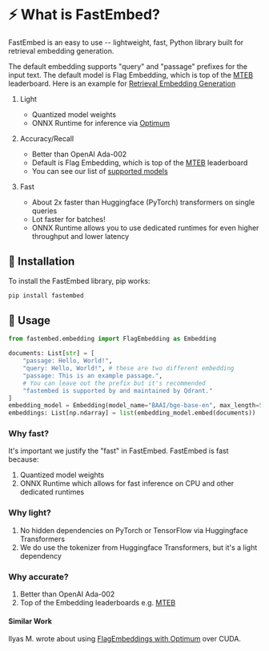# ⚡️ What is FastEmbed?

FastEmbed is an easy to use -- lightweight, fast, Python library built for retrieval embedding generation. 

The default embedding supports "query" and "passage" prefixes for the input text. The default model is Flag Embedding, which is top of the [MTEB](https://huggingface.co/spaces/mteb/leaderboard) leaderboard. Here is an example for [Retrieval Embedding Generation](https://qdrant.github.io/fastembed/examples/Retrieval%20with%20FastEmbed/)

1. Light
    - Quantized model weights
    - ONNX Runtime for inference via [Optimum](github.com/huggingface/optimum)

2. Accuracy/Recall
    - Better than OpenAI Ada-002
    - Default is Flag Embedding, which is top of the [MTEB](https://huggingface.co/spaces/mteb/leaderboard) leaderboard
    - You can see our list of [supported models](https://qdrant.github.io/fastembed/examples/Supported_Models/)

3. Fast
    - About 2x faster than Huggingface (PyTorch) transformers on single queries
    - Lot faster for batches!
    - ONNX Runtime allows you to use dedicated runtimes for even higher throughput and lower latency 

## 🚀 Installation

To install the FastEmbed library, pip works: 

```bash
pip install fastembed
```

## 📖 Usage

```python
from fastembed.embedding import FlagEmbedding as Embedding

documents: List[str] = [
    "passage: Hello, World!",
    "query: Hello, World!", # these are two different embedding
    "passage: This is an example passage.",
    # You can leave out the prefix but it's recommended
    "fastembed is supported by and maintained by Qdrant." 
]
embedding_model = Embedding(model_name="BAAI/bge-base-en", max_length=512) 
embeddings: List[np.ndarray] = list(embedding_model.embed(documents))
```

### Why fast?

It's important we justify the "fast" in FastEmbed. FastEmbed is fast because:

1. Quantized model weights
2. ONNX Runtime which allows for fast inference on CPU and other dedicated runtimes

### Why light?
1. No hidden dependencies on PyTorch or TensorFlow via Huggingface Transformers
2. We do use the tokenizer from Huggingface Transformers, but it's a light dependency

### Why accurate?
1. Better than OpenAI Ada-002
2. Top of the Embedding leaderboards e.g. [MTEB](https://huggingface.co/spaces/mteb/leaderboard)

#### Similar Work
Ilyas M. wrote about using [FlagEmbeddings with Optimum](https://twitter.com/IlysMoutawwakil/status/1705215192425288017) over CUDA.